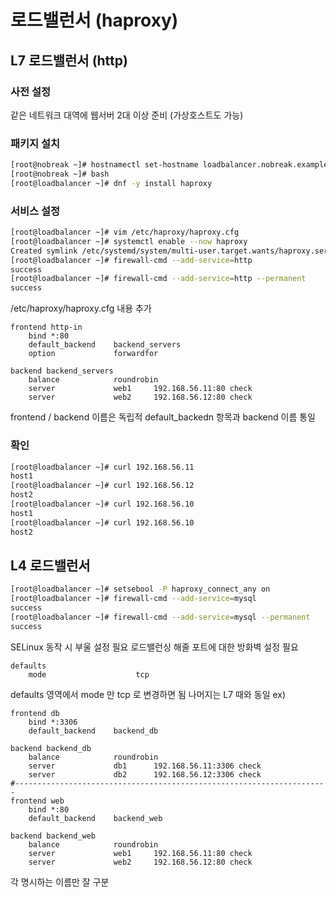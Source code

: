 # 로드밸런서 (haproxy)
## L7 로드밸런서 (http)
### 사전 설정
같은 네트워크 대역에 웹서버 2대 이상 준비
(가상호스트도 가능)
### 패키지 설치
```bash
[root@nobreak ~]# hostnamectl set-hostname loadbalancer.nobreak.example.com
[root@nobreak ~]# bash
[root@loadbalancer ~]# dnf -y install haproxy
```
### 서비스 설정
```bash
[root@loadbalancer ~]# vim /etc/haproxy/haproxy.cfg
[root@loadbalancer ~]# systemctl enable --now haproxy
Created symlink /etc/systemd/system/multi-user.target.wants/haproxy.service → /usr/lib/systemd/system/haproxy.service.
[root@loadbalancer ~]# firewall-cmd --add-service=http
success
[root@loadbalancer ~]# firewall-cmd --add-service=http --permanent
success
```
/etc/haproxy/haproxy.cfg 내용 추가
```vim
frontend http-in
    bind *:80
    default_backend    backend_servers
    option             forwardfor

backend backend_servers
    balance            roundrobin
    server             web1     192.168.56.11:80 check
    server             web2     192.168.56.12:80 check
```
frontend / backend 이름은 독립적
default_backedn 항목과 backend 이름 통일


### 확인
```bash
[root@loadbalancer ~]# curl 192.168.56.11
host1
[root@loadbalancer ~]# curl 192.168.56.12
host2
[root@loadbalancer ~]# curl 192.168.56.10
host1
[root@loadbalancer ~]# curl 192.168.56.10
host2
```

## L4 로드밸런서
```bash
[root@loadbalancer ~]# setsebool -P haproxy_connect_any on
[root@loadbalancer ~]# firewall-cmd --add-service=mysql
success
[root@loadbalancer ~]# firewall-cmd --add-service=mysql --permanent
success
```
SELinux 동작 시 부울 설정 필요
로드밸런싱 해줄 포트에 대한 방화벽 설정 필요

```vim
defaults
    mode                    tcp
```
defaults 영역에서 mode 만 tcp 로 변경하면 됨
나머지는 L7 때와 동일
ex)
```vim
frontend db
    bind *:3306
    default_backend    backend_db

backend backend_db
    balance            roundrobin
    server             db1      192.168.56.11:3306 check
    server             db2      192.168.56.12:3306 check
#----------------------------------------------------------------------
frontend web
    bind *:80
    default_backend    backend_web

backend backend_web
    balance            roundrobin
    server             web1     192.168.56.11:80 check
    server             web2     192.168.56.12:80 check
```
각 명시하는 이름만 잘 구분